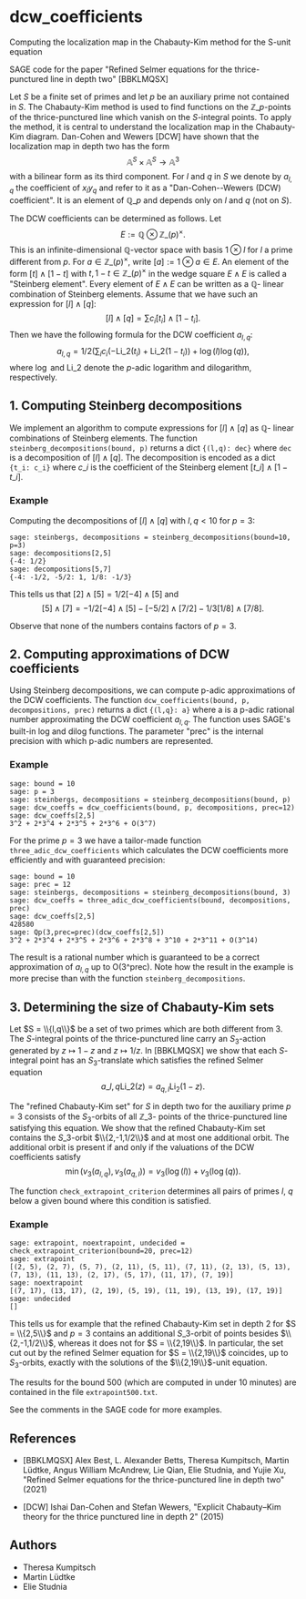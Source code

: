 # dcw_coefficients
Computing the localization map in the Chabauty-Kim method for the S-unit equation

SAGE code for the paper "Refined Selmer equations for the thrice-punctured line in depth two" [BBKLMQSX]

Let $S$ be a finite set of primes and let $p$ be an auxiliary prime not contained in $S$. The Chabauty-Kim method is used to find functions on the 
$\mathbb{Z}\_p$-points of the thrice-punctured line which vanish on the $S$-integral points. To apply the method, it is central to understand the localization map in the Chabauty-Kim diagram. Dan-Cohen and Wewers [DCW] have shown that the localization map in depth two has the form
$$ \mathbb{A}^S \times \mathbb{A}^S \to \mathbb{A}^3 $$
with a bilinear form as its third component. For $l$ and $q$ in $S$ we denote by $a_{l,q}$ the coefficient of $x_l y_q$ and refer to it as a "Dan-Cohen--Wewers (DCW) coefficient". It is an element of 
$\mathbb{Q}\_p$ and depends only on $l$ and $q$ (not on $S$).

The DCW coefficients can be determined as follows. Let 
$$ E := \mathbb{Q} \otimes \mathbb{Z}\_{(p)}^\times. $$
This is an infinite-dimensional 
$\mathbb{Q}$-vector space with basis $1 \otimes l$ for $l$ a prime different from $p$. For 
$a \in \mathbb{Z}\_{(p)}^\times$, write $[a] := 1 \otimes a \in E$. 
An element of the form $[t] \wedge [1-t]$ with $t, 1-t \in \mathbb{Z}\_{(p)}^\times$ 
in the wedge square $E \wedge E$ is called a "Steinberg element". Every element of $E \wedge E$ can be written as a 
$\mathbb{Q}$-
linear combination of Steinberg elements. Assume that we have such an expression for $[l] \wedge [q]$:
$$ [l] \wedge [q] = \sum c_i [t_i] \wedge [1-t_i]. $$
Then we have the following formula for the DCW coefficient $a_{l,q}$:
$$ a_{l,q} = 1/2 (\sum_i c_i (-\mathrm{Li}\_2(t_i)+\mathrm{Li}\_2(1-t_i)) + \log(l)\log(q)), $$
where $\log$ and 
$\mathrm{Li}\_2$ 
denote the $p$-adic logarithm and dilogarithm, respectively.

## 1. Computing Steinberg decompositions
We implement an algorithm to compute expressions for $[l] \wedge [q]$ as 
$\mathbb{Q}$-
linear combinations of Steinberg elements. The function `steinberg_decompositions(bound, p)` returns a dict `{(l,q): dec}` where `dec` is a decomposition of $[l] \wedge [q]$. The decomposition is encoded as a dict `{t_i: c_i}` where 
$c\_i$ 
is the coefficient of the Steinberg element 
$[t\_i] \wedge [1-t\_i]$.

### Example
Computing the decompositions of $[l] \wedge [q]$ with $l,q < 10$ for $p = 3$:
```sage
sage: steinbergs, decompositions = steinberg_decompositions(bound=10, p=3)
sage: decompositions[2,5]
{-4: 1/2}
sage: decompositions[5,7]
{-4: -1/2, -5/2: 1, 1/8: -1/3}
```
This tells us that $[2] \wedge [5] = 1/2 [-4]\wedge [5]$ and 
$$ [5] \wedge [7] = -1/2 [-4] \wedge [5] - [-5/2] \wedge [7/2] - 1/3 [1/8] \wedge [7/8].$$

Observe that none of the numbers contains factors of $p=3$.

## 2. Computing approximations of DCW coefficients

Using Steinberg decompositions, we can compute p-adic approximations of the DCW coefficients. The function `dcw_coefficients(bound, p, decompositions, prec)` returns a dict `{(l,q}: a}` where a is a p-adic rational number approximating the DCW coefficient $a_{l,q}$. The function uses SAGE's built-in log and dilog functions. The parameter "prec" is the internal precision with which p-adic numbers are represented.

### Example
```sage
sage: bound = 10
sage: p = 3
sage: steinbergs, decompositions = steinberg_decompositions(bound, p)
sage: dcw_coeffs = dcw_coefficients(bound, p, decompositions, prec=12)
sage: dcw_coeffs[2,5]
3^2 + 2*3^4 + 2*3^5 + 2*3^6 + O(3^7)
```

For the prime $p = 3$ we have a tailor-made function `three_adic_dcw_coefficients` which calculates the DCW coefficients more efficiently and with guaranteed precision:
```sage 
sage: bound = 10
sage: prec = 12
sage: steinbergs, decompositions = steinberg_decompositions(bound, 3)
sage: dcw_coeffs = three_adic_dcw_coefficients(bound, decompositions, prec)
sage: dcw_coeffs[2,5]
428580
sage: Qp(3,prec=prec)(dcw_coeffs[2,5])
3^2 + 2*3^4 + 2*3^5 + 2*3^6 + 2*3^8 + 3^10 + 2*3^11 + O(3^14)
```
The result is a rational number which is guaranteed to be a correct approximation of $a_{l,q}$ up to O(3^prec). Note how the result in the example is more precise than with the function `steinberg_decompositions`.

## 3. Determining the size of Chabauty-Kim sets
Let $S = \\{l,q\\}$ be a set of two primes which are both different from 3. The $S$-integral points of the thrice-punctured line carry an $S_3$-action generated by $z \mapsto 1-z$ and $z \mapsto 1/z$. In [BBKLMQSX] we show that each $S$-integral point has an $S_3$-translate which satisfies the refined  Selmer equation
$$ a\_{l,q} \mathrm{Li}\_2(z) = a_{q,l} \mathrm{Li}_2(1-z). $$

The "refined Chabauty-Kim set" for $S$ in depth two for the auxiliary prime $p = 3$ consists of the $S_3$-orbits of all 
$\mathbb{Z}\_3$-
points of the thrice-punctured line satisfying this equation. We show that the refined Chabauty-Kim set contains the $S\_3$-orbit 
$\\{2,-1,1/2\\}$ 
and at most one additional orbit. The additional orbit is present if and only if the valuations of the DCW coefficients satisfy
$$ \min(v_3(a_{l,q}), v_3(a_{q,l})) = v_3(\log(l)) + v_3(\log(q)). $$

The function `check_extrapoint_criterion` determines all pairs of primes $l$, $q$ below a given bound where this condition is satisfied.

### Example
```sage
sage: extrapoint, noextrapoint, undecided = check_extrapoint_criterion(bound=20, prec=12)
sage: extrapoint
[(2, 5), (2, 7), (5, 7), (2, 11), (5, 11), (7, 11), (2, 13), (5, 13), (7, 13), (11, 13), (2, 17), (5, 17), (11, 17), (7, 19)]
sage: noextrapoint
[(7, 17), (13, 17), (2, 19), (5, 19), (11, 19), (13, 19), (17, 19)]
sage: undecided
[]
```
This tells us for example that the refined Chabauty-Kim set in depth 2 for 
$S = \\{2,5\\}$
and $p = 3$ contains an additional $S\_3$-orbit of points besides 
$\\{2,-1,1/2\\}$,
whereas it does not for 
$S = \\{2,19\\}$.
In particular, the set cut out by the refined Selmer equation for 
$S = \\{2,19\\}$
coincides, up to $S_3$-orbits, exactly with the solutions of the 
$\\{2,19\\}$-unit equation.

The results for the bound 500 (which are computed in under 10 minutes) are contained in the file `extrapoint500.txt`.

See the comments in the SAGE code for more examples.

## References

- [BBKLMQSX] Alex Best, L. Alexander Betts, Theresa Kumpitsch, Martin Lüdtke, Angus William McAndrew, Lie Qian, Elie Studnia, and Yujie Xu, "Refined Selmer equations for the thrice-punctured line in depth two" (2021)
  
- [DCW] Ishai Dan-Cohen and Stefan Wewers, "Explicit Chabauty–Kim theory for the thrice punctured line in depth 2" (2015)
  
## Authors

- Theresa Kumpitsch
- Martin Lüdtke
- Elie Studnia
